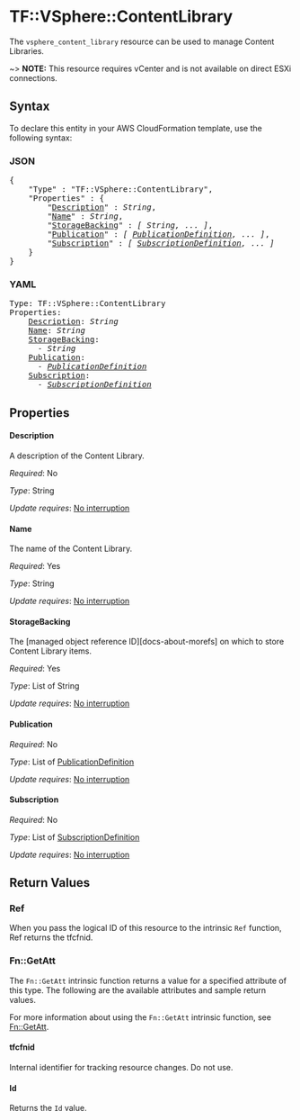 # TF::VSphere::ContentLibrary

The `vsphere_content_library` resource can be used to manage Content Libraries.

~> **NOTE:** This resource requires vCenter and is not available on direct ESXi
connections.

## Syntax

To declare this entity in your AWS CloudFormation template, use the following syntax:

### JSON

<pre>
{
    "Type" : "TF::VSphere::ContentLibrary",
    "Properties" : {
        "<a href="#description" title="Description">Description</a>" : <i>String</i>,
        "<a href="#name" title="Name">Name</a>" : <i>String</i>,
        "<a href="#storagebacking" title="StorageBacking">StorageBacking</a>" : <i>[ String, ... ]</i>,
        "<a href="#publication" title="Publication">Publication</a>" : <i>[ <a href="publicationdefinition.md">PublicationDefinition</a>, ... ]</i>,
        "<a href="#subscription" title="Subscription">Subscription</a>" : <i>[ <a href="subscriptiondefinition.md">SubscriptionDefinition</a>, ... ]</i>
    }
}
</pre>

### YAML

<pre>
Type: TF::VSphere::ContentLibrary
Properties:
    <a href="#description" title="Description">Description</a>: <i>String</i>
    <a href="#name" title="Name">Name</a>: <i>String</i>
    <a href="#storagebacking" title="StorageBacking">StorageBacking</a>: <i>
      - String</i>
    <a href="#publication" title="Publication">Publication</a>: <i>
      - <a href="publicationdefinition.md">PublicationDefinition</a></i>
    <a href="#subscription" title="Subscription">Subscription</a>: <i>
      - <a href="subscriptiondefinition.md">SubscriptionDefinition</a></i>
</pre>

## Properties

#### Description

A description of the Content Library.

_Required_: No

_Type_: String

_Update requires_: [No interruption](https://docs.aws.amazon.com/AWSCloudFormation/latest/UserGuide/using-cfn-updating-stacks-update-behaviors.html#update-no-interrupt)

#### Name

The name of the Content Library.

_Required_: Yes

_Type_: String

_Update requires_: [No interruption](https://docs.aws.amazon.com/AWSCloudFormation/latest/UserGuide/using-cfn-updating-stacks-update-behaviors.html#update-no-interrupt)

#### StorageBacking

The [managed object reference ID][docs-about-morefs] on which to store Content Library
items.

_Required_: Yes

_Type_: List of String

_Update requires_: [No interruption](https://docs.aws.amazon.com/AWSCloudFormation/latest/UserGuide/using-cfn-updating-stacks-update-behaviors.html#update-no-interrupt)

#### Publication

_Required_: No

_Type_: List of <a href="publicationdefinition.md">PublicationDefinition</a>

_Update requires_: [No interruption](https://docs.aws.amazon.com/AWSCloudFormation/latest/UserGuide/using-cfn-updating-stacks-update-behaviors.html#update-no-interrupt)

#### Subscription

_Required_: No

_Type_: List of <a href="subscriptiondefinition.md">SubscriptionDefinition</a>

_Update requires_: [No interruption](https://docs.aws.amazon.com/AWSCloudFormation/latest/UserGuide/using-cfn-updating-stacks-update-behaviors.html#update-no-interrupt)

## Return Values

### Ref

When you pass the logical ID of this resource to the intrinsic `Ref` function, Ref returns the tfcfnid.

### Fn::GetAtt

The `Fn::GetAtt` intrinsic function returns a value for a specified attribute of this type. The following are the available attributes and sample return values.

For more information about using the `Fn::GetAtt` intrinsic function, see [Fn::GetAtt](https://docs.aws.amazon.com/AWSCloudFormation/latest/UserGuide/intrinsic-function-reference-getatt.html).

#### tfcfnid

Internal identifier for tracking resource changes. Do not use.

#### Id

Returns the <code>Id</code> value.

